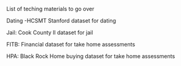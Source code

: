 List of teching materials to go over 

Dating -HCSMT Stanford dataset for dating 

Jail: Cook County Il dataset for jail

FITB: Financial dataset for take home assessments 

HPA: Black Rock Home buying dataset for take home assessments
